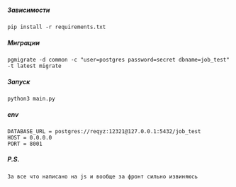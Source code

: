 ##### Зависимости
```
pip install -r requirements.txt
```

##### Миграции
```
pgmigrate -d common -c "user=postgres password=secret dbname=job_test" -t latest migrate
```

##### Запуск
```
python3 main.py
```

##### env
```
DATABASE_URL = postgres://reqyz:12321@127.0.0.1:5432/job_test
HOST = 0.0.0.0
PORT = 8001
```

##### P.S.
```
За все что написано на js и вообще за фронт сильно извиняюсь
```